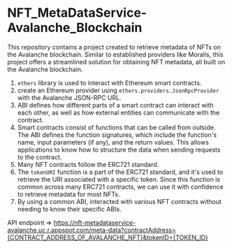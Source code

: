 # NFT_MetaDataService-Avalanche_Blockchain
This repository contains a project created to retrieve metadata of NFTs on the Avalanche blockchain. Similar to established providers like Moralis, this project offers a streamlined solution for obtaining NFT metadata, all built on the Avalanche blockchain.


1. `ethers` library is used to interact with Ethereum smart contracts.
2.  create an Ethereum provider using `ethers.providers.JsonRpcProvider` with the Avalanche JSON-RPC URL.
3.  ABI defines how different parts of a smart contract can interact with each other, as well as how external entities can communicate with the contract.
4.  Smart contracts consist of functions that can be called from outside. The ABI defines the function signatures, which include the function's name, input parameters (if any), and the return values. This allows applications to know how to structure the data when sending requests to the contract.
5.  Many NFT contracts follow the ERC721 standard.
6.  The `tokenURI` function is a part of the ERC721 standard, and it's used to retrieve the URI associated with a specific token. Since this function is common across many ERC721 contracts, we can use it with confidence to retrieve metadata for most NFTs.
7.  By using a common ABI, interacted with various NFT contracts without needing to know their specific ABIs.

 API endpoint => https://nft-metadataservice-avalanche.uc.r.appspot.com/meta-data?contractAddress={CONTRACT_ADDRESS_OF_AVALANCHE_NFT}&tokenID={TOKEN_ID}
   
